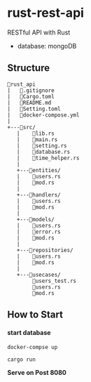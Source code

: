 # rust-rest-api
RESTful API with Rust
  - database: mongoDB

## Structure
```
📂rust_api
|   📄.gitignore
|   📄Cargo.toml
|   📄README.md 
|   📄Setting.toml
|   📄docker-compose.yml
| 
+---📂src/
   |    📄lib.rs 
   |    📄main.rs
   |    📄setting.rs
   |    📄database.rs 
   |    📄time_helper.rs 
   |
   +---📂entities/
   |    📄users.rs
   |    📄mod.rs
   |    
   +---📂handlers/
   |    📄users.rs
   |    📄mod.rs
   |    
   +---📂models/
   |    📄users.rs
   |    📄error.rs
   |    📄mod.rs
   |    
   +---📂repositories/
   |    📄users.rs
   |    📄mod.rs
   | 
   +---📂usecases/
        📄users_test.rs
        📄users.rs
        📄mod.rs

```
## How to Start
#### start database
   
```
docker-compse up
```
```
cargo run
```

**Serve on Post 8080**
